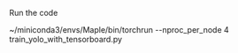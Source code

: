 Run the code

~/miniconda3/envs/Maple/bin/torchrun --nproc_per_node 4 train_yolo_with_tensorboard.py
